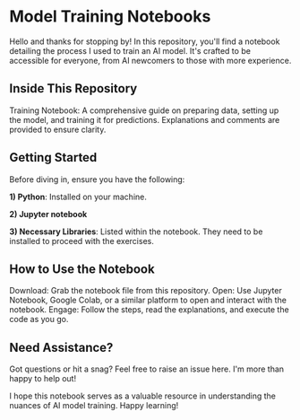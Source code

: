 # Model Training Notebooks
Hello and thanks for stopping by! In this repository, you'll find a notebook detailing the process I used to train an AI model. It's crafted to be accessible for everyone, from AI newcomers to those with more experience.

## Inside This Repository
Training Notebook: A comprehensive guide on preparing data, setting up the model, and training it for predictions. Explanations and comments are provided to ensure clarity.

## Getting Started
Before diving in, ensure you have the following:

**1) Python**: Installed on your machine.

**2) Jupyter notebook**

**3) Necessary Libraries**: Listed within the notebook. They need to be installed to proceed with the exercises.

## How to Use the Notebook
Download: Grab the notebook file from this repository.
Open: Use Jupyter Notebook, Google Colab, or a similar platform to open and interact with the notebook.
Engage: Follow the steps, read the explanations, and execute the code as you go.

## Need Assistance?
Got questions or hit a snag? Feel free to raise an issue here. I'm more than happy to help out!

I hope this notebook serves as a valuable resource in understanding the nuances of AI model training. Happy learning!

